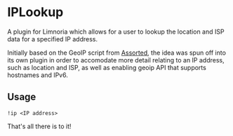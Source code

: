 # IPLookup

A plugin for Limnoria which allows for a user to lookup the location and ISP data for a specified IP address.

Initially based on the GeoIP script from [Assorted](https://github.com/reticulatingspline/Assorted), the idea was spun off into its own plugin in order to accomodate more detail relating to an IP address, such as location and ISP, as well as enabling geoip API that supports hostnames and IPv6.

## Usage

```
!ip <IP address>
```

That's all there is to it!
